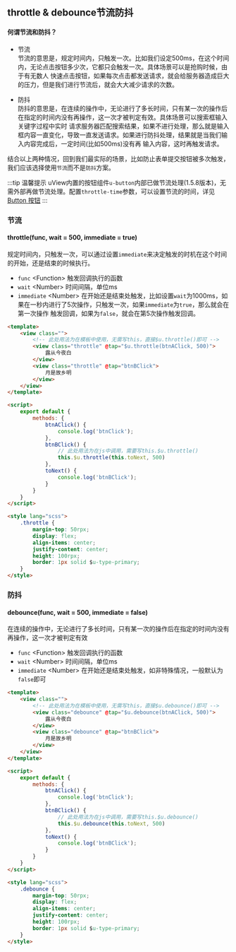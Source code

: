## throttle & debounce节流防抖


#### 何谓节流和防抖？

- 节流  
节流的意思是，规定时间内，只触发一次。比如我们设定500ms，在这个时间内，无论点击按钮多少次，它都只会触发一次。具体场景可以是抢购时候，由于有无数人
快速点击按钮，如果每次点击都发送请求，就会给服务器造成巨大的压力，但是我们进行节流后，就会大大减少请求的次数。

- 防抖  
防抖的意思是，在连续的操作中，无论进行了多长时间，只有某一次的操作后在指定的时间内没有再操作，这一次才被判定有效。具体场景可以搜索框输入关键字过程中实时
请求服务器匹配搜索结果，如果不进行处理，那么就是输入框内容一直变化，导致一直发送请求。如果进行防抖处理，结果就是当我们输入内容完成后，一定时间(比如500ms)没有再
输入内容，这时再触发请求。

结合以上两种情况，回到我们最实际的场景，比如防止表单提交按钮被多次触发，我们应该选择使用`节流`而不是`防抖`方案。

:::tip 温馨提示
uView内置的按钮组件`u-button`内部已做节流处理(1.5.8版本)，无需外部再做节流处理。配置`throttle-time`参数，可以设置节流的时间，详见[Button 按钮](/components/button.html)
:::

### 节流

#### throttle(func, wait = 500, immediate = true)

规定时间内，只触发一次，可以通过设置`immediate`来决定触发的时机在这个时间的开始，还是结束的时候执行。

- `func` <Function\> 触发回调执行的函数
- `wait` <Number\> 时间间隔，单位ms
- `immediate` <Number\> 在开始还是结束处触发，比如设置`wait`为1000ms，如果在一秒内进行了5次操作，只触发一次，如果`immediate`为`true`，那么就会在第一次操作
触发回调，如果为`false`，就会在第5次操作触发回调。


```html
<template>
    <view class="">
		<!-- 此处用法为在模板中使用，无需写this，直接$u.throttle()即可 -->
    	<view class="throttle" @tap="$u.throttle(btnAClick, 500)">
    		露从今夜白
    	</view>
    	<view class="throttle" @tap="btnBClick">
    		月是故乡明
    	</view>
    </view>
</template>

<script>
    export default {
        methods: {
            btnAClick() {
				console.log('btnClick');
			},
			btnBClick() {
				// 此处用法为在js中调用，需要写this.$u.throttle()
				this.$u.throttle(this.toNext, 500)
			},
			toNext() {
				console.log('btnBClick');
			}
        }
    }
</script>

<style lang="scss">
    .throttle {
		margin-top: 50rpx;
		display: flex;
		align-items: center;
		justify-content: center;
		height: 100rpx;
		border: 1px solid $u-type-primary;
	}
</style>
```



### 防抖

#### debounce(func, wait = 500, immediate = false)

在连续的操作中，无论进行了多长时间，只有某一次的操作后在指定的时间内没有再操作，这一次才被判定有效

- `func` <Function\> 触发回调执行的函数
- `wait` <Number\> 时间间隔，单位ms
- `immediate` <Number\> 在开始还是结束处触发，如非特殊情况，一般默认为`false`即可


```html
<template>
    <view class="">
		<!-- 此处用法为在模板中使用，无需写this，直接$u.debounce()即可 -->
    	<view class="debounce" @tap="$u.debounce(btnAClick, 500)">
    		露从今夜白
    	</view>
    	<view class="debounce" @tap="btnBClick">
    		月是故乡明
    	</view>
    </view>
</template>

<script>
    export default {
        methods: {
            btnAClick() {
				console.log('btnClick');
			},
			btnBClick() {
				// 此处用法为在js中调用，需要写this.$u.debounce()
				this.$u.debounce(this.toNext, 500)
			},
			toNext() {
				console.log('btnBClick');
			}
        }
    }
</script>

<style lang="scss">
    .debounce {
		margin-top: 50rpx;
		display: flex;
		align-items: center;
		justify-content: center;
		height: 100rpx;
		border: 1px solid $u-type-primary;
	}
</style>
```
